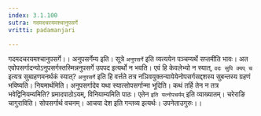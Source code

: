 ```yaml
---
index: 3.1.100
sutra: गदमदचरयमश्चानुपसर्गे
vritti: padamanjari

---
```

गदमदचरयमश्चानुपसर्गे।। अनुपसर्गेम्य इति। सूत्रे `अनुपसर्गे` इति व्यत्ययेन पञ्चम्यर्थे सप्तमीति भावः। अत एवोपसर्गादन्योऽनुपसर्गस्तस्मिन्ननुपसर्गे उपपद इत्यर्थो न भवति। एवं हि केवलेभ्यो न स्यात्, `वदः सुपि क्यप् च` इत्यत्र सुब्ग्रहणमनर्थकं स्यात्? `अनुपसर्गे` इति हि वर्त्तते तत्र नञिवयुक्तन्यायेयेनोपसर्गसद्दशस्य सुबन्तस्य ग्रहणं भविष्यति।
नियमार्थमिति। अनुपसर्गादेव यथा स्यात्सोपसर्गान्मा भूदिति। कथं तर्हि तेन न तत्र भवेद्विनियम्यमिति? प्रमादपाठोऽयम्, विनियाम्यमिति पाठः। एतेन `इति यत्नोपचर्यम्` इति व्याख्यातम्।
चरेराङि चागुराविति। सोपसर्गार्थ वचनम्। आचया देश इति गन्तव्य इत्यर्थः। उपनेताउगुरुः।।